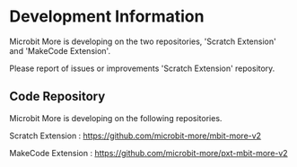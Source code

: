 # Development Information

Microbit More is developing on the two repositories, 'Scratch Extension' and 'MakeCode Extension'.

Please report of issues or improvements 'Scratch Extension' repository.

## Code Repository

Microbit More is developing on the following repositories.

Scratch Extension : https://github.com/microbit-more/mbit-more-v2

MakeCode Extension : https://github.com/microbit-more/pxt-mbit-more-v2

